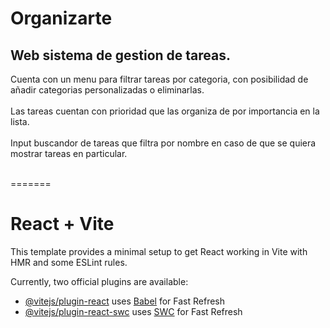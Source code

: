 
# Organizarte
## Web sistema de gestion de tareas.

Cuenta con un menu para filtrar tareas por categoria, con posibilidad de añadir categorias personalizadas o eliminarlas.<br></br>
Las tareas cuentan con prioridad que las organiza de por importancia en la lista.<br></br>
Input buscandor de tareas que filtra por nombre en caso de que se quiera mostrar tareas en particular.<br></br>

=======
# React + Vite

This template provides a minimal setup to get React working in Vite with HMR and some ESLint rules.

Currently, two official plugins are available:


- [@vitejs/plugin-react](https://github.com/vitejs/vite-plugin-react/blob/main/packages/plugin-react/README.md) uses [Babel](https://babeljs.io/) for Fast Refresh
- [@vitejs/plugin-react-swc](https://github.com/vitejs/vite-plugin-react-swc) uses [SWC](https://swc.rs/) for Fast Refresh
